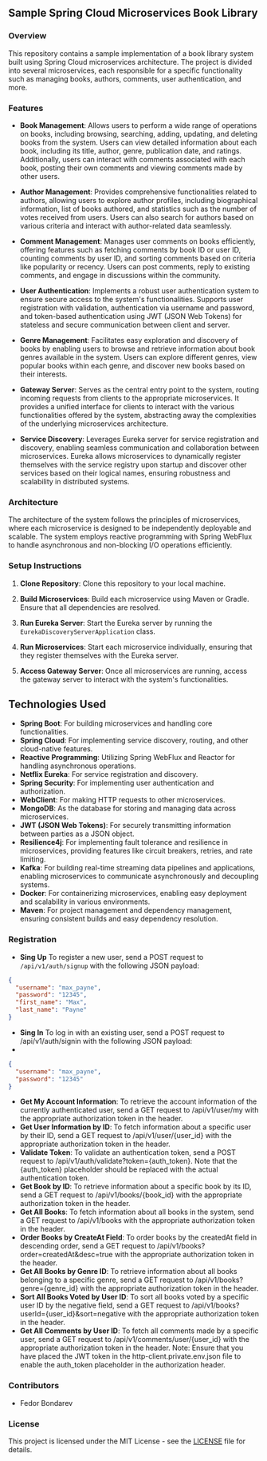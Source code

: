 ## Sample Spring Cloud Microservices Book Library

### Overview

This repository contains a sample implementation of a book library system built using Spring Cloud microservices architecture. The project is divided into several microservices, each responsible for a specific functionality such as managing books, authors, comments, user authentication, and more.

### Features

- **Book Management**: Allows users to perform a wide range of operations on books, including browsing, searching, adding, updating, and deleting books from the system. Users can view detailed information about each book, including its title, author, genre, publication date, and ratings. Additionally, users can interact with comments associated with each book, posting their own comments and viewing comments made by other users.

- **Author Management**: Provides comprehensive functionalities related to authors, allowing users to explore author profiles, including biographical information, list of books authored, and statistics such as the number of votes received from users. Users can also search for authors based on various criteria and interact with author-related data seamlessly.

- **Comment Management**: Manages user comments on books efficiently, offering features such as fetching comments by book ID or user ID, counting comments by user ID, and sorting comments based on criteria like popularity or recency. Users can post comments, reply to existing comments, and engage in discussions within the community.

- **User Authentication**: Implements a robust user authentication system to ensure secure access to the system's functionalities. Supports user registration with validation, authentication via username and password, and token-based authentication using JWT (JSON Web Tokens) for stateless and secure communication between client and server.

- **Genre Management**: Facilitates easy exploration and discovery of books by enabling users to browse and retrieve information about book genres available in the system. Users can explore different genres, view popular books within each genre, and discover new books based on their interests.

- **Gateway Server**: Serves as the central entry point to the system, routing incoming requests from clients to the appropriate microservices. It provides a unified interface for clients to interact with the various functionalities offered by the system, abstracting away the complexities of the underlying microservices architecture.

- **Service Discovery**: Leverages Eureka server for service registration and discovery, enabling seamless communication and collaboration between microservices. Eureka allows microservices to dynamically register themselves with the service registry upon startup and discover other services based on their logical names, ensuring robustness and scalability in distributed systems.


### Architecture

The architecture of the system follows the principles of microservices, where each microservice is designed to be independently deployable and scalable. The system employs reactive programming with Spring WebFlux to handle asynchronous and non-blocking I/O operations efficiently.

### Setup Instructions

1. **Clone Repository**: Clone this repository to your local machine.

2. **Build Microservices**: Build each microservice using Maven or Gradle. Ensure that all dependencies are resolved.

3. **Run Eureka Server**: Start the Eureka server by running the `EurekaDiscoveryServerApplication` class.

4. **Run Microservices**: Start each microservice individually, ensuring that they register themselves with the Eureka server.

5. **Access Gateway Server**: Once all microservices are running, access the gateway server to interact with the system's functionalities.

## Technologies Used

- **Spring Boot**: For building microservices and handling core functionalities.
- **Spring Cloud**: For implementing service discovery, routing, and other cloud-native features.
- **Reactive Programming**: Utilizing Spring WebFlux and Reactor for handling asynchronous operations.
- **Netflix Eureka**: For service registration and discovery.
- **Spring Security**: For implementing user authentication and authorization.
- **WebClient**: For making HTTP requests to other microservices.
- **MongoDB**: As the database for storing and managing data across microservices.
- **JWT (JSON Web Tokens)**: For securely transmitting information between parties as a JSON object.
- **Resilience4j**: For implementing fault tolerance and resilience in microservices, providing features like circuit breakers, retries, and rate limiting.
- **Kafka**: For building real-time streaming data pipelines and applications, enabling microservices to communicate asynchronously and decoupling systems.
- **Docker**: For containerizing microservices, enabling easy deployment and scalability in various environments.
- **Maven**: For project management and dependency management, ensuring consistent builds and easy dependency resolution.

### Registration

- **Sing Up**
To register a new user, send a POST request to `/api/v1/auth/signup` with the following JSON payload:

```json
{
  "username": "max_payne",
  "password": "12345",
  "first_name": "Max",
  "last_name": "Payne"
}
```
- **Sing In**
To log in with an existing user, send a POST request to /api/v1/auth/signin with the following JSON payload:
- 
```json
{
  "username": "max_payne",
  "password": "12345"
}
```
- **Get My Account Information**: To retrieve the account information of the currently authenticated user, send a GET request to /api/v1/user/my with the appropriate authorization token in the header.
- **Get User Information by ID**: To fetch information about a specific user by their ID, send a GET request to /api/v1/user/{user_id} with the appropriate authorization token in the header.
- **Validate Token**: To validate an authentication token, send a POST request to /api/v1/auth/validate?token={auth_token}. Note that the {auth_token} placeholder should be replaced with the actual authentication token.
- **Get Book by ID**: To retrieve information about a specific book by its ID, send a GET request to /api/v1/books/{book_id} with the appropriate authorization token in the header.
- **Get All Books**: To fetch information about all books in the system, send a GET request to /api/v1/books with the appropriate authorization token in the header.
- **Order Books by CreateAt Field**: To order books by the createdAt field in descending order, send a GET request to /api/v1/books?order=createdAt&desc=true with the appropriate authorization token in the header.
- **Get All Books by Genre ID**: To retrieve information about all books belonging to a specific genre, send a GET request to /api/v1/books?genre={genre_id} with the appropriate authorization token in the header.
- **Sort All Books Voted by User ID**: To sort all books voted by a specific user ID by the negative field, send a GET request to /api/v1/books?userId={user_id}&sort=negative with the appropriate authorization token in the header.
- **Get All Comments by User ID**: To fetch all comments made by a specific user, send a GET request to /api/v1/comments/user/{user_id} with the appropriate authorization token in the header.
Note: Ensure that you have placed the JWT token in the http-client.private.env.json file to enable the auth_token placeholder in the authorization header.

### Contributors

- Fedor Bondarev

### License

This project is licensed under the MIT License - see the [LICENSE](LICENSE) file for details.